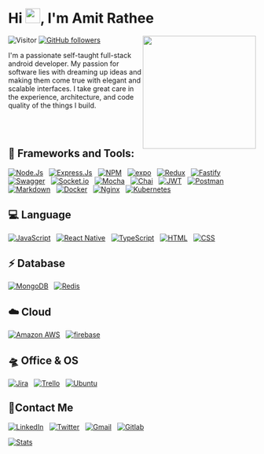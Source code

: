 <h1 align="left">Hi <img src="https://media.giphy.com/media/ObNTw8Uzwy6KQ/giphy.gif" width="30px">, I'm Amit Rathee</h1>

![Visitor](https://visitor-badge.laobi.icu/badge?page_id=Bhargavi-hash.repoName) [![GitHub followers](https://img.shields.io/github/followers/amitrathee987.svg?style=social&label=Follow)](https://github.com/amitrathee987?tab=followers)
<img align='right' src="https://cdn.dribbble.com/users/600557/screenshots/3625204/untitled-1.gif" width="230">

I'm a passionate self-taught full-stack android developer. My passion for software lies with dreaming up ideas and making them come true with elegant and scalable interfaces. I take great care in the experience, architecture, and code quality of the things I build.

<br/>
<br/>


## 🚀 Frameworks and Tools:

[![Node.Js](https://img.shields.io/badge/Node.js-339933?style=flat&logo=nodedotjs&logoColor=white)](https://github.com/amitrathee987)&nbsp;&nbsp;
[![Express.Js](https://img.shields.io/badge/Express.js-000000?style=flat&logo=express&logoColor=white)](https://github.com/amitrathee987)&nbsp;&nbsp;
[![NPM](https://img.shields.io/badge/npm-CB3837?style=flat&logo=npm&logoColor=white)](https://github.com/amitrathee987)&nbsp;&nbsp;
[![expo](https://img.shields.io/badge/Expo-1B1F23?style=flat&logo=expo&logoColor=white)](https://github.com/amitrathee987)&nbsp;&nbsp;
[![Redux](https://img.shields.io/badge/Redux-593D88?style=flat&logo=redux&logoColor=white)](https://github.com/amitrathee987)&nbsp;&nbsp;
[![Fastify](https://img.shields.io/badge/fastify-202020?style=flat&logo=fastify&logoColor=white)](https://github.com/amitrathee987)&nbsp;&nbsp;
[![Swagger](https://img.shields.io/badge/Swagger-85EA2D?style=flat&logo=Swagger&logoColor=white)](https://github.com/amitrathee987)&nbsp;&nbsp;
[![Socket.io](https://img.shields.io/badge/Socket.io-010101?&style=flat&logo=Socket.io&logoColor=white)](https://github.com/amitrathee987)&nbsp;&nbsp;
[![Mocha](https://img.shields.io/badge/Mocha-8D6748?style=flat&logo=Mocha&logoColor=white)](https://github.com/amitrathee987)&nbsp;&nbsp;
[![Chai](https://img.shields.io/badge/chai-A30701?style=flat&logo=chai&logoColor=white)](https://github.com/amitrathee987)&nbsp;&nbsp;
[![JWT](https://img.shields.io/badge/JWT-000000?style=flat&logo=JSON%20web%20tokens&logoColor=white)](https://github.com/amitrathee987)&nbsp;&nbsp;
[![Postman](https://img.shields.io/badge/Postman-FF6C37?style=flat&logo=Postman&logoColor=white)](https://github.com/amitrathee987)&nbsp;&nbsp;
[![Markdown](https://img.shields.io/badge/Markdown-000000?style=flat&logo=markdown&logoColor=white)](https://github.com/amitrathee987)&nbsp;&nbsp;
[![Docker](https://img.shields.io/badge/Docker-2CA5E0?style=flat&logo=docker&logoColor=white)](https://github.com/amitrathee987)&nbsp;&nbsp;
[![Nginx](https://img.shields.io/badge/Nginx-009639?style=flat&logo=nginx&logoColor=white)](https://github.com/amitrathee987)&nbsp;&nbsp;
[![Kubernetes](https://img.shields.io/badge/kubernetes-326ce5.svg?&style=flat&logo=kubernetes&logoColor=white)](https://github.com/amitrathee987)

## 💻 Language
[![JavaScript](https://img.shields.io/badge/JavaScript-323330?style=flat&logo=javascript&logoColor=F7DF1E)](https://github.com/amitrathee987)&nbsp;&nbsp;
[![React Native](https://img.shields.io/badge/React_Native-20232A?style=flat&logo=react&logoColor=61DAFB&link=https://github.com/amitrathee987)](https://github.com/amitrathee987)&nbsp;&nbsp;
[![TypeScript](https://img.shields.io/badge/TypeScript-007ACC?style=flat&logo=typescript&logoColor=white)](https://github.com/amitrathee987)&nbsp;&nbsp;
[![HTML](https://img.shields.io/badge/HTML5-E34F26?style=flat&logo=html5&logoColor=white)](https://github.com/amitrathee987)&nbsp;&nbsp;
[![CSS](https://img.shields.io/badge/CSS3-1572B6?style=flat&logo=css3&logoColor=white)](https://github.com/amitrathee987)


## ⚡️ Database
[![MongoDB](https://img.shields.io/badge/MongoDB-4EA94B?style=flat&logo=mongodb&logoColor=white)](https://github.com/amitrathee987)&nbsp;&nbsp;
[![Redis](https://img.shields.io/badge/redis-CC0000.svg?&style=flat&logo=redis&logoColor=white)](https://github.com/amitrathee987)

## ☁️ Cloud
[![Amazon AWS](https://img.shields.io/badge/Amazon_AWS-FF9900?style=flat&logo=amazonaws&logoColor=white)](https://github.com/amitrathee987)&nbsp;&nbsp;
[![firebase](https://img.shields.io/badge/firebase-ffca28?style=flat&logo=firebase&logoColor=black)](https://github.com/amitrathee987)

## 🛸 Office & OS
[![Jira](https://img.shields.io/badge/Jira-0052CC?style=flat&logo=Jira&logoColor=white)](https://github.com/amitrathee987)&nbsp;&nbsp;
[![Trello](https://img.shields.io/badge/Trello-0052CC?style=flat&logo=trello&logoColor=white)](https://github.com/amitrathee987)&nbsp;&nbsp;
[![Ubuntu](https://img.shields.io/badge/Ubuntu-E95420?style=flat&logo=ubuntu&logoColor=white)](https://github.com/amitrathee987)

## 📱Contact Me
[![LinkedIn](https://img.shields.io/badge/LinkedIn-0077B5?style=flat&logo=linkedin&logoColor=white)](https://www.linkedin.com/in/amitrathee729)&nbsp;&nbsp;
[![Twitter](https://img.shields.io/badge/Twitter-1DA1F2?style=flat&logo=twitter&logoColor=white)](https://twitter.com/AmitRathee729)&nbsp;&nbsp;
[![Gmail](https://img.shields.io/badge/Gmail-D14836?style=flat&logo=gmail&logoColor=white)](mailto:amitrathee729@gmail.com)&nbsp;&nbsp;
[![Gitlab](https://img.shields.io/badge/GitLab-330F63?style=flat&logo=gitlab&logoColor=white)](https://gitlab.com/AmitRathee729)


[![Stats](https://github-readme-stats.vercel.app/api/top-langs/?username=amitrathee987)]('#')

